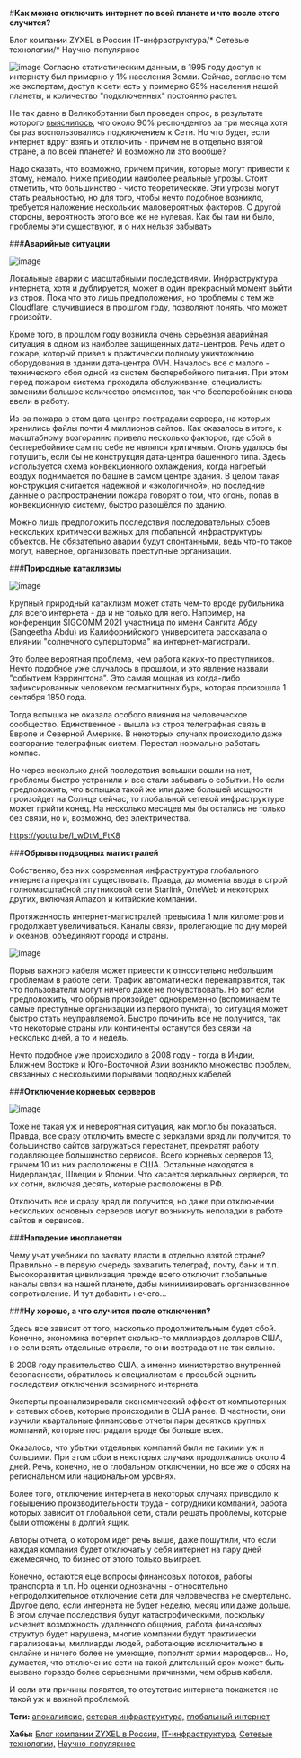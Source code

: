 #__Как можно отключить интернет по всей планете и что после этого случится?__

Блог компании ZYXEL в России IT-инфраструктура/* Сетевые технологии/* Научно-популярное

![image](https://user-images.githubusercontent.com/112693839/196526466-537f9a3e-b38c-473a-b46d-d5790b954bc1.png)
Согласно статистическим данным, в 1995 году доступ к интернету был примерно у 1% населения Земли. Сейчас, согласно тем же экспертам, доступ к сети есть у примерно 65% населения нашей планеты, и количество "подключенных" постоянно растет.

Не так давно в Великобртании был проведен опрос, в результате которого [выяснилось](https://www.bbc.com/russian/vert-fut-39367629), что около 90% респондентов за три месяца хотя бы раз воспользовались подключением к Сети. Но что будет, если интернет вдруг взять и отключить - причем не в отдельно взятой стране, а по всей планете? И возможно ли это вообще?

Надо сказать, что возможно, причем причин, которые могут привести к этому, немало. Ниже приводим наиболее реальные угрозы. Стоит отметить, что большинство - чисто теоретические. Эти угрозы могут стать реальностью, но для того, чтобы нечто подобное возникло, требуется наложение нескольких маловероятных факторов. С другой стороны, вероятность этого все же не нулевая. Как бы там ни было, проблемы эти  существуют, и о них нельзя забывать

###__Аварийные ситуации__

![image](https://user-images.githubusercontent.com/112693839/196523354-48c0ea9f-9162-4bdd-a887-a0e410dc9abd.png)

Локальные аварии с масштабными последствиями. Инфраструктура интернета, хотя и дублируется, может в один прекрасный момент выйти из строя. Пока что это лишь предположения, но проблемы с тем же Cloudflare, случившиеся в прошлом году, позволяют понять, что может произойти.

Кроме того, в прошлом году возникла очень серьезная аварийная ситуация в одном из наиболее защищенных дата-центров. Речь идет о пожаре, который привел к практически полному уничтожению оборудования в здании дата-центра OVH. Началось все с малого - технического сбоя одной из систем бесперебойного питания. При этом перед пожаром система проходила обслуживание, специалисты заменили большое количество элементов, так что бесперебойник снова ввели в работу.

Из-за пожара в этом дата-центре пострадали сервера, на которых хранились файлы почти 4 миллионов сайтов. Как оказалось в итоге, к масштабному возгоранию привело несколько факторов, где сбой в бесперебойнике сам по себе не являлся критичным. Огонь удалось бы потушить, если бы не конструкция дата-центра башенного типа. Здесь используется схема конвекционного охлаждения, когда нагретый воздух поднимается по башне в самом центре здания. В целом такая конструкция считается надежной и «экологичной», но последние данные о распространении пожара говорят о том, что огонь, попав в конвекционную систему, быстро разошёлся по зданию.

Можно лишь предположить последствия последовательных сбоев нескольких критически важных для глобальной инфраструктуры объектов. Не обязательно аварии будут спонтанными, ведь что-то такое могут, наверное, организовать преступные организации.

###__Природные катаклизмы__

![image](https://user-images.githubusercontent.com/112693839/196523563-e132704e-59a7-4b40-a686-a0d49986eaef.png)

Крупный природный катаклизм может стать чем-то вроде рубильника для всего интернета - да и не только для него. Например, на конференции  SIGCOMM 2021 участница по имени Сангита Абду (Sangeetha Abdu) из Калифорнийского университета рассказала о влиянии "солнечного супершторма" на интернет-магистрали.

Это более вероятная проблема, чем работа каких-то преступников. Нечто подобное уже случалось в прошлом, и это явление назвали "событием Кэррингтона". Это самая мощная из когда-либо зафиксированных человеком геомагнитных бурь, которая произошла 1 сентября 1850 года.

Тогда вспышка не оказала особого влияния на человеческое сообщество. Единственное - вышла из строя телеграфная связь в Европе и Северной Америке. В некоторых случаях происходило даже возгорание телеграфных систем. Перестал нормально работать компас.

Но через несколько дней последствия вспышки сошли на нет, проблемы быстро устранили и все стали забывать о событии. Но если предположить, что вспышка такой же или даже большей мощности произойдет на Солнце сейчас, то глобальной сетевой инфраструктуре может прийти конец. На несколько месяцев мы бы остались не только без связи, но и, возможно, без электричества.

https://youtu.be/I_wDtM_FtK8

###__Обрывы подводных магистралей__

Собственно, без них современная инфраструктура глобального интернета прекратит существовать. Правда, до момента ввода в строй полномасштабной спутниковой сети Starlink, OneWeb и некоторых других, включая Amazon и китайские компании.

Протяженность интернет-магистралей превысила 1 млн километров и продолжает увеличиваться. Каналы связи, пролегающие по дну морей и океанов, объединяют города и страны.

![image](https://user-images.githubusercontent.com/112693839/196524080-e8ef49ef-8f51-47ad-9ab3-3356cc0d964c.png)

Порыв важного кабеля может привести к относительно небольшим проблемам в работе сети. Трафик автоматически перенаправится, так что пользователи могут ничего даже не почувствовать. Но вот если предположить, что обрыв произойдет одновременно (вспоминаем те самые преступные организации из первого пункта), то ситуация может быстро стать неуправляемой. Быстро починить все не получится, так что некоторые страны или континенты останутся без связи на несколько дней, а то и недель.

Нечто подобное уже происходило в 2008 году - тогда в Индии, Ближнем Востоке и Юго-Восточной Азии возникло множество проблем, связанных с несколькими порывами подводных кабелей

###__Отключение корневых серверов__

![image](https://user-images.githubusercontent.com/112693839/196524305-b923adbf-f2e7-466b-b11b-23399938b31b.png)

Тоже не такая уж и невероятная ситуация, как могло бы показаться. Правда, все сразу отключить вместе с зеркалами вряд ли получится, то большинство сайтов загружаться перестанет, прекратят работу подавляющее большинство сервисов. Всего корневых серверов 13, причем 10 из них расположены в США. Остальные находятся в Нидерландах, Швеции и Японии. Что касается зеркальных серверов, то их сотни, включая десять, которые расположены в РФ.

Отключить все и сразу вряд ли получится, но даже при отключении нескольких основных серверов могут возникнуть неполадки в работе сайтов и сервисов.

###__Нападение инопланетян__

Чему учат учебники по захвату власти в отдельно взятой стране? Правильно - в первую очередь захватить телеграф, почту, банк и т.п. Высокоразвитая цивилизация прежде всего отключит глобальные каналы связи на нашей планете, дабы минимизировать организованное сопротивление. И тут добавить нечего…

###__Ну хорошо, а что случится после отключения?__

Здесь все зависит от того, насколько продолжительным будет сбой. Конечно, экономика потеряет сколько-то миллиардов долларов США, но если взять отдельные отрасли, то они пострадают не так сильно.

В 2008 году правительство США, а именно министерство внутренней безопасности, обратилось к специалистам с просьбой оценить последствия отключения всемирного интернета.

Эксперты проанализировали экономический эффект от компьютерных и сетевых сбоев, которые происходили в США ранее. В частности, они изучили квартальные финансовые отчеты пары десятков крупных компаний, которые пострадали вроде бы больше всех.

Оказалось, что убытки отдельных компаний были не такими уж и большими. При этом сбои в некоторых случаях продолжались около 4 дней. Речь, конечно, не о глобальном отключении, но все же о сбоях на региональном или национальном уровнях. 

Более того, отключение интернета в некоторых случаях приводило к повышению производительности труда - сотрудники компаний, работа которых зависит от глобальной сети, стали решать проблемы, которые были отложены в долгий ящик.

Авторы отчета, о котором идет речь выше, даже пошутили, что если каждая компания будет отключать у себя интернет на пару дней ежемесячно, то бизнес от этого только выиграет.

Конечно, остаются еще вопросы финансовых потоков, работы транспорта и т.п. Но оценки однозначны - относительно непродолжительное отключение сети для человечества не смертельно. Другое дело, если интернета не будет неделю, месяц или даже дольше. В этом случае последствия будут катастрофическими, поскольку исчезнет возможность удаленного общения, работа финансовых структур будет нарушена, многие компании будут практически парализованы, миллиарды людей, работающие исключительно в онлайне и ничего более не умеющие, пополнят армии мародеров... Но, думается, что отключение сети на такой длительный срок может быть вызвано гораздо более серьезными причинами, чем обрыв кабеля.

И если эти причины появятся, то отсутствие интернета покажется не такой уж и важной проблемой.


__Теги:__ [апокалипсис,](https://habr.com/ru/search/?target_type=posts&order=relevance&q=%5B%D0%B0%D0%BF%D0%BE%D0%BA%D0%B0%D0%BB%D0%B8%D0%BF%D1%81%D0%B8%D1%81%5D) [сетевая инфраструктура,](https://habr.com/ru/search/?target_type=posts&order=relevance&q=%5B%D1%81%D0%B5%D1%82%D0%B5%D0%B2%D0%B0%D1%8F%20%D0%B8%D0%BD%D1%84%D1%80%D0%B0%D1%81%D1%82%D1%80%D1%83%D0%BA%D1%82%D1%83%D1%80%D0%B0%5D) [глобальный интернет](https://habr.com/ru/search/?target_type=posts&order=relevance&q=%5B%D0%B3%D0%BB%D0%BE%D0%B1%D0%B0%D0%BB%D1%8C%D0%BD%D1%8B%D0%B9%20%D0%B8%D0%BD%D1%82%D0%B5%D1%80%D0%BD%D0%B5%D1%82%5D)

__Хабы:__ [Блог компании ZYXEL в России,](https://habr.com/ru/search/?target_type=posts&order=relevance&q=%5B%D0%B3%D0%BB%D0%BE%D0%B1%D0%B0%D0%BB%D1%8C%D0%BD%D1%8B%D0%B9%20%D0%B8%D0%BD%D1%82%D0%B5%D1%80%D0%BD%D0%B5%D1%82%5D) [IT-инфраструктура,](https://habr.com/ru/company/zyxel/blog/646311/#:~:text=ZYXEL%20%D0%B2%20%D0%A0%D0%BE%D1%81%D1%81%D0%B8%D0%B8-IT%2D%D0%B8%D0%BD%D1%84%D1%80%D0%B0%D1%81%D1%82%D1%80%D1%83%D0%BA%D1%82%D1%83%D1%80%D0%B0,-%D0%A1%D0%B5%D1%82%D0%B5%D0%B2%D1%8B%D0%B5%20%D1%82%D0%B5%D1%85%D0%BD%D0%BE%D0%BB%D0%BE%D0%B3%D0%B8%D0%B8) [Сетевые технологии,](https://habr.com/ru/company/zyxel/blog/646311/#:~:text=IT%2D%D0%B8%D0%BD%D1%84%D1%80%D0%B0%D1%81%D1%82%D1%80%D1%83%D0%BA%D1%82%D1%83%D1%80%D0%B0-,%D0%A1%D0%B5%D1%82%D0%B5%D0%B2%D1%8B%D0%B5%20%D1%82%D0%B5%D1%85%D0%BD%D0%BE%D0%BB%D0%BE%D0%B3%D0%B8%D0%B8,-%D0%9D%D0%B0%D1%83%D1%87%D0%BD%D0%BE%2D%D0%BF%D0%BE%D0%BF%D1%83%D0%BB%D1%8F%D1%80%D0%BD%D0%BE%D0%B5) [Научно-популярное](https://habr.com/ru/company/zyxel/blog/646311/#:~:text=%D0%A1%D0%B5%D1%82%D0%B5%D0%B2%D1%8B%D0%B5%20%D1%82%D0%B5%D1%85%D0%BD%D0%BE%D0%BB%D0%BE%D0%B3%D0%B8%D0%B8-,%D0%9D%D0%B0%D1%83%D1%87%D0%BD%D0%BE%2D%D0%BF%D0%BE%D0%BF%D1%83%D0%BB%D1%8F%D1%80%D0%BD%D0%BE%D0%B5,-%2B7)

















































